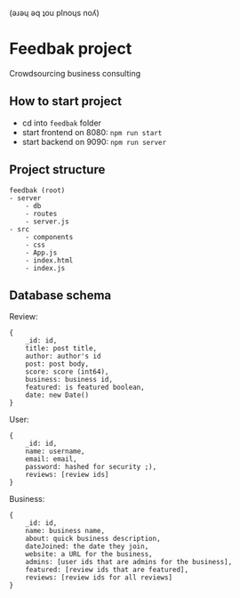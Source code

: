 (ǝɹǝɥ ǝq ʇou plnoɥs noʎ)

# Feedbak project
Crowdsourcing business consulting

## How to start project
- cd into `feedbak` folder
- start frontend on 8080: `npm run start`
- start backend on 9090: `npm run server`

## Project structure
```
feedbak (root)
- server
    - db
    - routes
    - server.js
- src
    - components
    - css
    - App.js
    - index.html
    - index.js

```
## Database schema
Review: 
```
{
    _id: id,
    title: post title,
    author: author's id
    post: post body,
    score: score (int64),
    business: business id,
    featured: is featured boolean,
    date: new Date()
}
```
User:
```
{
    _id: id,
    name: username,
    email: email,
    password: hashed for security ;),
    reviews: [review ids]
}
```
Business:
```
{
    _id: id,
    name: business name,
    about: quick business description,
    dateJoined: the date they join,
    website: a URL for the business,
    admins: [user ids that are admins for the business],
    featured: [review ids that are featured],
    reviews: [review ids for all reviews]
}
```